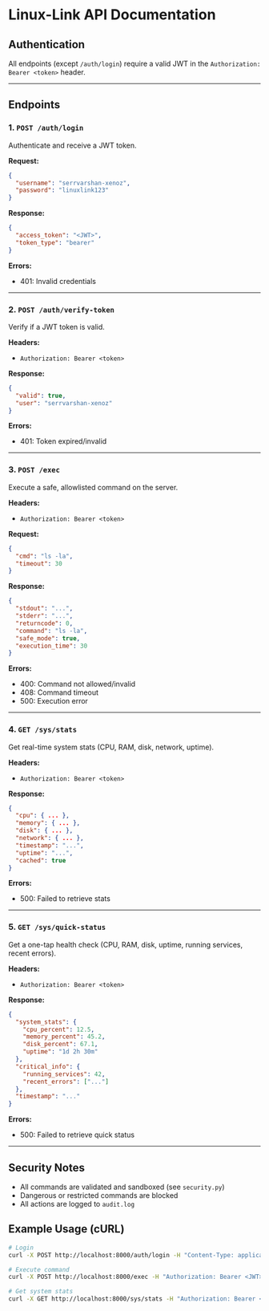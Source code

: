 # Linux-Link API Documentation

## Authentication
All endpoints (except `/auth/login`) require a valid JWT in the `Authorization: Bearer <token>` header.

---

## Endpoints

### 1. `POST /auth/login`
Authenticate and receive a JWT token.

**Request:**
```json
{
  "username": "serrvarshan-xenoz",
  "password": "linuxlink123"
}
```
**Response:**
```json
{
  "access_token": "<JWT>",
  "token_type": "bearer"
}
```
**Errors:**
- 401: Invalid credentials

---

### 2. `POST /auth/verify-token`
Verify if a JWT token is valid.

**Headers:**
- `Authorization: Bearer <token>`

**Response:**
```json
{
  "valid": true,
  "user": "serrvarshan-xenoz"
}
```
**Errors:**
- 401: Token expired/invalid

---

### 3. `POST /exec`
Execute a safe, allowlisted command on the server.

**Headers:**
- `Authorization: Bearer <token>`

**Request:**
```json
{
  "cmd": "ls -la",
  "timeout": 30
}
```
**Response:**
```json
{
  "stdout": "...",
  "stderr": "...",
  "returncode": 0,
  "command": "ls -la",
  "safe_mode": true,
  "execution_time": 30
}
```
**Errors:**
- 400: Command not allowed/invalid
- 408: Command timeout
- 500: Execution error

---

### 4. `GET /sys/stats`
Get real-time system stats (CPU, RAM, disk, network, uptime).

**Headers:**
- `Authorization: Bearer <token>`

**Response:**
```json
{
  "cpu": { ... },
  "memory": { ... },
  "disk": { ... },
  "network": { ... },
  "timestamp": "...",
  "uptime": "...",
  "cached": true
}
```
**Errors:**
- 500: Failed to retrieve stats

---

### 5. `GET /sys/quick-status`
Get a one-tap health check (CPU, RAM, disk, uptime, running services, recent errors).

**Headers:**
- `Authorization: Bearer <token>`

**Response:**
```json
{
  "system_stats": {
    "cpu_percent": 12.5,
    "memory_percent": 45.2,
    "disk_percent": 67.1,
    "uptime": "1d 2h 30m"
  },
  "critical_info": {
    "running_services": 42,
    "recent_errors": ["..."]
  },
  "timestamp": "..."
}
```
**Errors:**
- 500: Failed to retrieve quick status

---

## Security Notes
- All commands are validated and sandboxed (see `security.py`)
- Dangerous or restricted commands are blocked
- All actions are logged to `audit.log`

## Example Usage (cURL)
```sh
# Login
curl -X POST http://localhost:8000/auth/login -H "Content-Type: application/json" -d '{"username":"serrvarshan-xenoz","password":"linuxlink123"}'

# Execute command
curl -X POST http://localhost:8000/exec -H "Authorization: Bearer <JWT>" -H "Content-Type: application/json" -d '{"cmd":"ls -la"}'

# Get system stats
curl -X GET http://localhost:8000/sys/stats -H "Authorization: Bearer <JWT>"
``` 